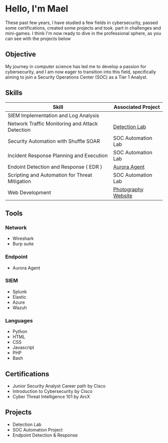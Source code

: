 # Hello, I'm Mael

These past few years, I have studied a few fields in cybersecurity, passed some certifications, created some projects and took. part in challenges and mini-games. I think I'm now ready to dive in the professional sphere, as you can see with the projects below

## Objective

My journey in computer science has led me to develop a passion for cybersecurity, and I am now eager to transition into this field, specifically aiming to join a Security Operations Center (SOC) as a Tier 1 Analyst.

## Skills

| Skill                                         | Associated Project         |
|-----------------------------------------------|----------------------------|
| SIEM Implementation and Log Analysis          | <a href="https://github.com/maelritouet/Detection-Lab"></a>|
| Network Traffic Monitoring and Attack Detection | <a href="https://github.com/maelritouet/Detection-Lab">Detection Lab</a>|
| Security Automation with Shuffle SOAR         | SOC Automation Lab|
| Incident Response Planning and Execution      | SOC Automation Lab|
| Endoint Detection and Response ( EDR )        |  <a href="https://github.com/maelritouet/EDR"> Aurora Agent</a>    |
| Scripting and Automation for Threat Mitigation| SOC Automation Lab|
| Web Development | <a href="https://maelritouet.art"> Photography Website </a>    |

## Tools

### Network
- Wireshark
- Burp suite

### Endpoint
- Aurora Agent

### SIEM
- Splunk
- Elastic
- Azure
- Wazuh

### Languages
- Python
- HTML
- CSS
- Javascript
- PHP
- Bash



## Certifications
- Junior Security Analyst Career path by Cisco
- Introduction to Cybersecurity by Cisco
- Cyber Threat Intelligence 101 by ArcX
  

## Projects
- Detection Lab
- SOC Automation Project
- Endpoint Detection & Response 
